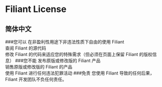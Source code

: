 Filiant License
======
简体中文
------
###您可以
在非盈利性用途下非违法性质下自由的使用 Filiant<br />
查阅 Filiant 的源代码<br />
修改 Filiant 的代码来适应您的特殊需求（但必须在页面上保留 Filiant 的版权信息）
###您不能
发布原版或修改版的 Filiant 产品<br />
销售原版或修改版的 Filiant 的产品<br />
使用 Filiant 进行任何违法犯罪活动
###免责
您使用 Filiant 导致的任何后果，Filiant 开发团队不负任何责任。
